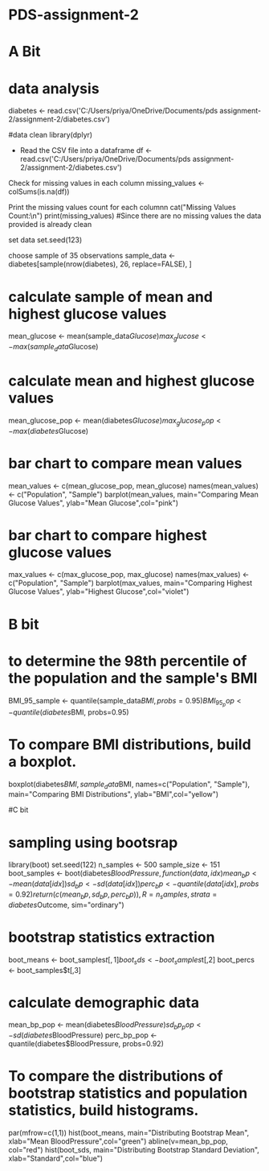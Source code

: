 # PDS-assignment-2
# A Bit
# data analysis
diabetes <- read.csv('C:/Users/priya/OneDrive/Documents/pds assignment-2/assignment-2/diabetes.csv')

#data clean
library(dplyr)
* Read the CSV file into a dataframe
df <- read.csv('C:/Users/priya/OneDrive/Documents/pds assignment-2/assignment-2/diabetes.csv')

Check for missing values in each column
missing_values <- colSums(is.na(df))

Print the missing values count for each columnn
cat("Missing Values Count:\n")
print(missing_values)
#Since there are no missing values the data provided is already clean

set data
set.seed(123)

 choose sample of 35 observations
sample_data <- diabetes[sample(nrow(diabetes), 26, replace=FALSE), ]

# calculate sample of mean and highest glucose values 
mean_glucose <- mean(sample_data$Glucose)
max_glucose <- max(sample_data$Glucose)

# calculate mean and highest glucose values
mean_glucose_pop <- mean(diabetes$Glucose)
max_glucose_pop <- max(diabetes$Glucose)

# bar chart to compare mean values
mean_values <- c(mean_glucose_pop, mean_glucose)
names(mean_values) <- c("Population", "Sample")
barplot(mean_values, main="Comparing Mean Glucose Values", ylab="Mean Glucose",col="pink")


# bar chart to compare highest glucose values
max_values <- c(max_glucose_pop, max_glucose)
names(max_values) <- c("Population", "Sample")
barplot(max_values, main="Comparing Highest Glucose Values", ylab="Highest Glucose",col="violet")

# B bit
# to determine the 98th percentile of the population and the sample's BMI
BMI_95_sample <- quantile(sample_data$BMI, probs=0.95)
BMI_95_pop <- quantile(diabetes$BMI, probs=0.95)

# To compare BMI distributions, build a boxplot.
boxplot(diabetes$BMI, sample_data$BMI, names=c("Population", "Sample"), 
        main="Comparing BMI Distributions", ylab="BMI",col="yellow")

#C bit
# sampling using bootsrap
library(boot)
set.seed(122)
n_samples <- 500
sample_size <- 151
boot_samples <- boot(diabetes$BloodPressure, function(data, idx) {
  mean_bp <- mean(data[idx])
  sd_bp <- sd(data[idx])
  perc_bp <- quantile(data[idx], probs=0.92)
  return(c(mean_bp, sd_bp, perc_bp))
}, R=n_samples, strata=diabetes$Outcome, sim="ordinary")

# bootstrap statistics extraction
boot_means <- boot_samples$t[,1]
boot_sds <- boot_samples$t[,2]
boot_percs <- boot_samples$t[,3]

# calculate demographic data
mean_bp_pop <- mean(diabetes$BloodPressure)
sd_bp_pop <- sd(diabetes$BloodPressure)
perc_bp_pop <- quantile(diabetes$BloodPressure, probs=0.92)

# To compare the distributions of bootstrap statistics and population statistics, build histograms.
par(mfrow=c(1,1))
hist(boot_means, main="Distributing Bootstrap Mean", xlab="Mean BloodPressure",col="green")
abline(v=mean_bp_pop, col="red")
hist(boot_sds, main="Distributing Bootstrap Standard Deviation", xlab="Standard",col="blue")

